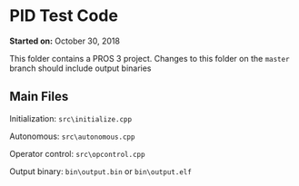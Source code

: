 # PID Test Code

**Started on:** October 30, 2018

This folder contains a PROS 3 project.
Changes to this folder on the `master` branch should include output binaries

## Main Files

Initialization: `src\initialize.cpp`

Autonomous: `src\autonomous.cpp`

Operator control: `src\opcontrol.cpp`


Output binary: `bin\output.bin` or `bin\output.elf`
